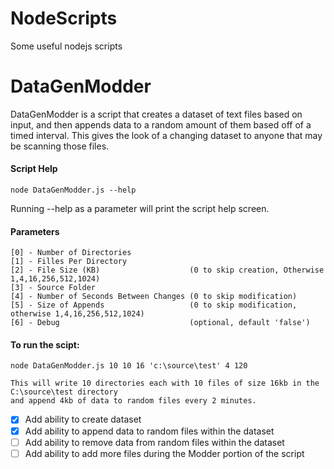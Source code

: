 # NodeScripts
Some useful nodejs scripts

# DataGenModder
DataGenModder is a script that creates a dataset of text files based on input, and then appends data
to a random amount of them based off of a timed interval.  This gives the look of a changing dataset to
anyone that may be scanning those files. 

#### Script Help
```
node DataGenModder.js --help
```
Running --help as a parameter will print the script help screen.

#### Parameters
```
[0] - Number of Directories 
[1] - Filles Per Directory
[2] - File Size (KB)        			(0 to skip creation, Otherwise 1,4,16,256,512,1024)
[3] - Source Folder
[4] - Number of Seconds Between Changes (0 to skip modification)
[5] - Size of Appends      				(0 to skip modification, otherwise 1,4,16,256,512,1024)
[6] - Debug                				(optional, default 'false')
```

#### To run the scipt:
```
node DataGenModder.js 10 10 16 'c:\source\test' 4 120

This will write 10 directories each with 10 files of size 16kb in the C:\source\test directory 
and append 4kb of data to random files every 2 minutes.
```

- [x] Add ability to create dataset
- [x] Add ability to append data to random files within the dataset
- [ ] Add ability to remove data from random files within the dataset
- [ ] Add ability to add more files during the Modder portion of the script